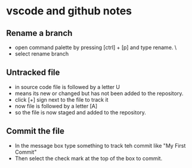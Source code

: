 # vscode and github notes

## Rename a branch
- open command palette by pressing [ctrl] + [p] and type rename. \
- select rename branch

## Untracked file
- in source code file is followed by a letter U
- means its new or changed but has not been added to the repository.
- click [+] sign next to the file to track it
- now file is followed by a letter [A]
- so the file is now staged and added to the repository.

## Commit the file
- In the message box type something to track teh commit like "My First Commit"
- Then select the check mark at the top of the box to commit. 